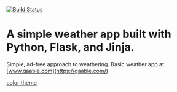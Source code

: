 [![Build Status](https://travis-ci.com/JoshLudahl/qaable.svg?branch=main)](https://travis-ci.com/JoshLudahl/qaable)

# A simple weather app built with Python, Flask, and Jinja.
Simple, ad-free approach to weathering. 
Basic weather app at [www.qaable.com](https://qaable.com/)

[color theme](https://colorhunt.co/palette/000000282a3a735f32c69749)
